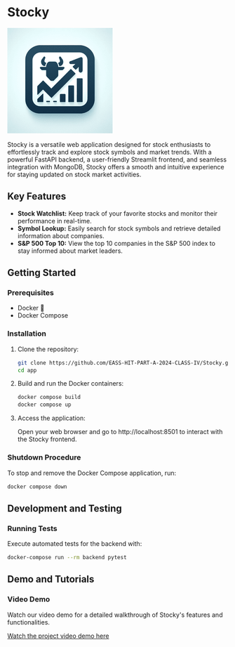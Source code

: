# Stocky


<img src="logo.png" width="240" height="240">


Stocky is a versatile web application designed for stock enthusiasts to effortlessly track and explore stock symbols and market trends. With a powerful FastAPI backend, a user-friendly Streamlit frontend, and seamless integration with MongoDB, Stocky offers a smooth and intuitive experience for staying updated on stock market activities.

## Key Features

- **Stock Watchlist:** Keep track of your favorite stocks and monitor their performance in real-time.
- **Symbol Lookup:** Easily search for stock symbols and retrieve detailed information about companies.
- **S&P 500 Top 10:** View the top 10 companies in the S&P 500 index to stay informed about market leaders.

## Getting Started

### Prerequisites

- Docker 🐋
- Docker Compose

### Installation

1. Clone the repository:

    ```bash
    git clone https://github.com/EASS-HIT-PART-A-2024-CLASS-IV/Stocky.git
    cd app
    ```

2. Build and run the Docker containers:

    ```bash
    docker compose build
    docker compose up
    ```

    

3. Access the application:

    Open your web browser and go to http://localhost:8501 to interact with the Stocky frontend.

### Shutdown Procedure

To stop and remove the Docker Compose application, run:

```bash
docker compose down
```

## Development and Testing

### Running Tests

Execute automated tests for the backend with:

```bash
docker-compose run --rm backend pytest
```

## Demo and Tutorials

### Video Demo

Watch our video demo for a detailed walkthrough of Stocky's features and functionalities.

[Watch the project video demo here](#)


